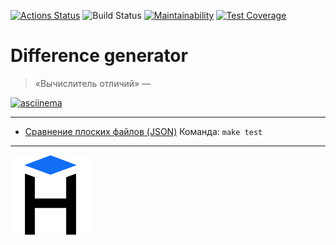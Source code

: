 [![Actions Status](https://github.com/NikoKrauche/frontend-project-46/workflows/hexlet-check/badge.svg)](https://github.com/NikoKrauche/frontend-project-46/actions)
![Build Status](https://github.com/NikoKrauche/frontend-project-46/actions/workflows/chechs.yml/badge.svg)
[![Maintainability](https://api.codeclimate.com/v1/badges/2553f751350c248f03bb/maintainability)](https://codeclimate.com/github/NikoKrauche/frontend-project-46/maintainability)
[![Test Coverage](https://api.codeclimate.com/v1/badges/58f8a861596513e829d7/test_coverage)](https://codeclimate.com/github/NikoKrauche/frontend-project-44/test_coverage)

# Difference generator

> «Вычислитель отличий» — 

[![asciinema](https://gravatar.com/avatar/0b5be33f3e4e1f683cacfe572991cdd8?s=128&d=retro)](https://asciinema.org/~NikoKrauch)
***
* [Сравнение плоских файлов (JSON)](https://asciinema.org/a/xY7S6y1VeWCNlBNAFhkNxtImy)
 Команда: ```make test```

***
  [![Hexlet Ltd. logo](https://raw.githubusercontent.com/Hexlet/assets/master/images/hexlet_logo128.png)](https://ru.hexlet.io/u/nikokrauch)
